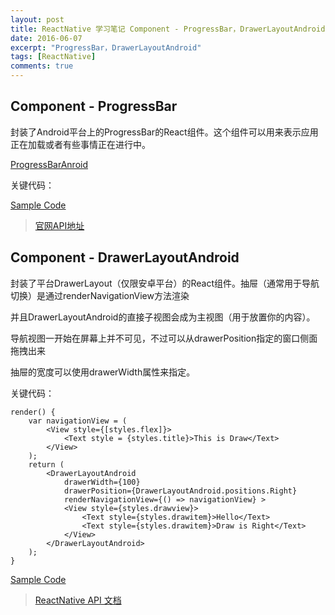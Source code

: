 ```yaml
---
layout: post
title: ReactNative 学习笔记 Component - ProgressBar，DrawerLayoutAndroid
date: 2016-06-07
excerpt: "ProgressBar，DrawerLayoutAndroid"
tags: [ReactNative]
comments: true
---
```


## Component - ProgressBar

封装了Android平台上的ProgressBar的React组件。这个组件可以用来表示应用正在加载或者有些事情正在进行中。

[ProgressBarAnroid](http://reactnative.cn/docs/0.26/progressbarandroid.html#content)

关键代码：
            <View style={[styles.flex,{marginTop:45}]}>
                <ProgressBarAndroid styleAttr="LargeInverse" />
           </View>
    

[Sample Code](https://github.com/vivianking6855/ReactNativeProject/blob/rncomponent/TwoReactNative/app/ProgressBarLesson.js)

> [官网API地址](http://reactnative.cn/docs/0.26/textinput.html#content)



## Component - DrawerLayoutAndroid


封装了平台DrawerLayout（仅限安卓平台）的React组件。抽屉（通常用于导航切换）是通过renderNavigationView方法渲染

并且DrawerLayoutAndroid的直接子视图会成为主视图（用于放置你的内容）。

导航视图一开始在屏幕上并不可见，不过可以从drawerPosition指定的窗口侧面拖拽出来

抽屉的宽度可以使用drawerWidth属性来指定。


关键代码：

    render() {
        var navigationView = (
            <View style={[styles.flex]}>
                <Text style = {styles.title}>This is Draw</Text>
            </View>
        );
        return (
            <DrawerLayoutAndroid
                drawerWidth={100}
                drawerPosition={DrawerLayoutAndroid.positions.Right}
                renderNavigationView={() => navigationView} >
                <View style={styles.drawview}>
                    <Text style={styles.drawitem}>Hello</Text>
                    <Text style={styles.drawitem}>Draw is Right</Text>
                </View>
            </DrawerLayoutAndroid>
        );
    }



[Sample Code](https://github.com/vivianking6855/ReactNativeProject/blob/rncomponent/TwoReactNative/app/DrawerLayoutLesson.js)


> [ReactNative API 文档](http://reactnative.cn/docs/0.26/getting-started.html)
